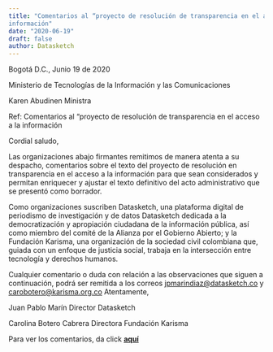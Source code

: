 ```yaml
---
title: "Comentarios al “proyecto de resolución de transparencia en el acceso a la
información"
date: "2020-06-19"
draft: false
author: Datasketch
---
```


Bogotá D.C., Junio 19 de 2020

Ministerio de Tecnologías de la Información y las Comunicaciones

Karen Abudinen
Ministra

Ref: Comentarios al “proyecto de resolución de transparencia en el acceso a la
información

Cordial saludo,

Las organizaciones abajo firmantes remitimos de manera atenta a su despacho, comentarios
sobre el texto del proyecto de resolución en transparencia en el acceso a la información para
que sean considerados y permitan enriquecer y ajustar el texto definitivo del acto administrativo
que se presentó como borrador.

Como organizaciones suscriben Datasketch, una plataforma digital de periodismo de
investigación y de datos Datasketch dedicada a la democratización y apropiación ciudadana de
la información pública, así como miembro del comité de la Alianza por el Gobierno Abierto; y la
Fundación Karisma, una organización de la sociedad civil colombiana que, guiada con un
enfoque de justicia social, trabaja en la intersección entre tecnología y derechos humanos.

Cualquier comentario o duda con relación a las observaciones que siguen a continuación,
podrá ser remitida a los correos jpmarindiaz@datasketch.co y carobotero@karisma.org.co
Atentamente,


Juan Pablo Marín
Director
Datasketch


Carolina Botero Cabrera
Directora
Fundación Karisma

Para ver los comentarios, da click [**aquí**](/documents/comentarios-resolucion-ds.pdf)

